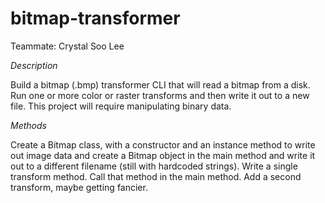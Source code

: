 # bitmap-transformer

Teammate: Crystal Soo Lee

*Description*

Build a bitmap (.bmp) transformer CLI that will read a bitmap from a disk. Run one or more color or raster transforms and then write it out to a new file. This project will require manipulating binary data.

*Methods*

Create a Bitmap class, with a constructor and an instance method to write out image data and create a Bitmap object in the main method and write it out to a different filename (still with hardcoded strings). Write a single transform method. Call that method in the main method. Add a second transform, maybe getting fancier.

